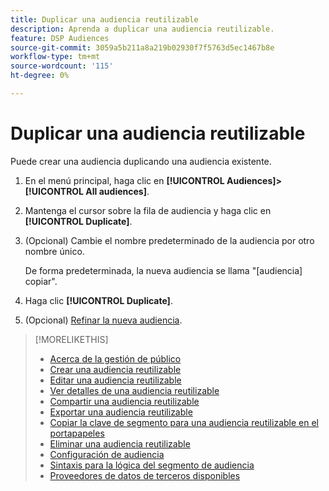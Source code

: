 ```yaml
---
title: Duplicar una audiencia reutilizable
description: Aprenda a duplicar una audiencia reutilizable.
feature: DSP Audiences
source-git-commit: 3059a5b211a8a219b02930f7f5763d5ec1467b8e
workflow-type: tm+mt
source-wordcount: '115'
ht-degree: 0%

---
```


# Duplicar una audiencia reutilizable

Puede crear una audiencia duplicando una audiencia existente.

1. En el menú principal, haga clic en **[!UICONTROL Audiences]>[!UICONTROL All audiences]**.

1. Mantenga el cursor sobre la fila de audiencia y haga clic en **[!UICONTROL Duplicate]**.

1. (Opcional) Cambie el nombre predeterminado de la audiencia por otro nombre único.

   De forma predeterminada, la nueva audiencia se llama &quot;[audiencia] copiar&quot;.

1. Haga clic **[!UICONTROL Duplicate]**.

1. (Opcional) [Refinar la nueva audiencia](reusable-audience-edit.md).

>[!MORELIKETHIS]
>
>* [Acerca de la gestión de público](audience-about.md)
>* [Crear una audiencia reutilizable](reusable-audience-create.md)
>* [Editar una audiencia reutilizable](reusable-audience-edit.md)
>* [Ver detalles de una audiencia reutilizable](reusable-audience-view-details.md)
>* [Compartir una audiencia reutilizable](reusable-audience-share.md)
>* [Exportar una audiencia reutilizable](reusable-audience-export.md)
>* [Copiar la clave de segmento para una audiencia reutilizable en el portapapeles](reusable-audience-clipboard.md)
>* [Eliminar una audiencia reutilizable](reusable-audience-delete.md)
>* [Configuración de audiencia](audience-settings.md)
>* [Sintaxis para la lógica del segmento de audiencia](audience-segment-logic-syntax.md)
>* [Proveedores de datos de terceros disponibles](third-party-data-providers.md)

